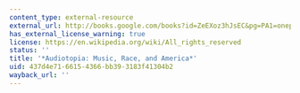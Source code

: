 ```yaml
---
content_type: external-resource
external_url: http://books.google.com/books?id=ZeEXoz3hJsEC&pg=PA1=onepage
has_external_license_warning: true
license: https://en.wikipedia.org/wiki/All_rights_reserved
status: ''
title: '*Audiotopia: Music, Race, and America*'
uid: 437d4e71-6615-4366-bb39-3183f41304b2
wayback_url: ''
---
```

